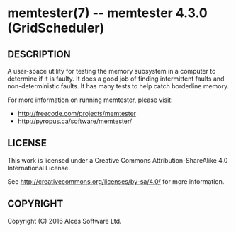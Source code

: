 # memtester(7) -- memtester 4.3.0 (GridScheduler)

## DESCRIPTION

A user-space utility for testing the memory subsystem in a computer to determine 
if it is faulty. It does a good job of finding intermittent faults and 
non-deterministic faults. It has many tests to help catch borderline memory.

For more information on running memtester, please visit:
  * <http://freecode.com/projects/memtester>
  * <http://pyropus.ca/software/memtester/>

## LICENSE

This work is licensed under a Creative Commons Attribution-ShareAlike
4.0 International License.

See <http://creativecommons.org/licenses/by-sa/4.0/> for more
information.

## COPYRIGHT

Copyright (C) 2016 Alces Software Ltd.

